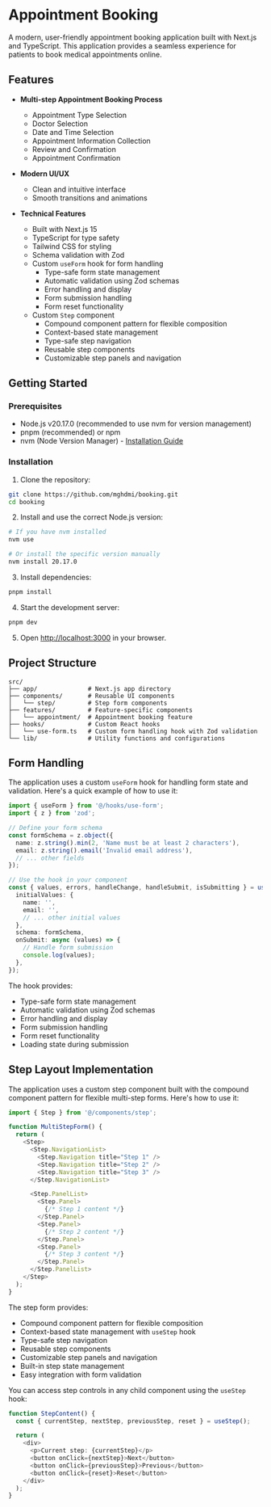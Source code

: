 # Appointment Booking

A modern, user-friendly appointment booking application built with Next.js and TypeScript.
This application provides a seamless experience for patients to book medical appointments online.

## Features

- **Multi-step Appointment Booking Process**

  - Appointment Type Selection
  - Doctor Selection
  - Date and Time Selection
  - Appointment Information Collection
  - Review and Confirmation
  - Appointment Confirmation

- **Modern UI/UX**

  - Clean and intuitive interface
  - Smooth transitions and animations

- **Technical Features**
  - Built with Next.js 15
  - TypeScript for type safety
  - Tailwind CSS for styling
  - Schema validation with Zod
  - Custom `useForm` hook for form handling
    - Type-safe form state management
    - Automatic validation using Zod schemas
    - Error handling and display
    - Form submission handling
    - Form reset functionality
  - Custom `Step` component
    - Compound component pattern for flexible composition
    - Context-based state management
    - Type-safe step navigation
    - Reusable step components
    - Customizable step panels and navigation

## Getting Started

### Prerequisites

- Node.js v20.17.0 (recommended to use nvm for version management)
- pnpm (recommended) or npm
- nvm (Node Version Manager) - [Installation Guide](https://github.com/nvm-sh/nvm#installing-and-updating)

### Installation

1. Clone the repository:

```bash
git clone https://github.com/mghdmi/booking.git
cd booking
```

2. Install and use the correct Node.js version:

```bash
# If you have nvm installed
nvm use

# Or install the specific version manually
nvm install 20.17.0
```

3. Install dependencies:

```bash
pnpm install
```

4. Start the development server:

```bash
pnpm dev
```

5. Open [http://localhost:3000](http://localhost:3000) in your browser.

## Project Structure

```
src/
├── app/              # Next.js app directory
├── components/       # Reusable UI components
│   └── step/         # Step form components
├── features/         # Feature-specific components
│   └── appointment/  # Appointment booking feature
├── hooks/            # Custom React hooks
│   └── use-form.ts   # Custom form handling hook with Zod validation
└── lib/              # Utility functions and configurations
```

## Form Handling

The application uses a custom `useForm` hook for handling form state and validation. Here's a quick example of how to use it:

```typescript
import { useForm } from '@/hooks/use-form';
import { z } from 'zod';

// Define your form schema
const formSchema = z.object({
  name: z.string().min(2, 'Name must be at least 2 characters'),
  email: z.string().email('Invalid email address'),
  // ... other fields
});

// Use the hook in your component
const { values, errors, handleChange, handleSubmit, isSubmitting } = useForm({
  initialValues: {
    name: '',
    email: '',
    // ... other initial values
  },
  schema: formSchema,
  onSubmit: async (values) => {
    // Handle form submission
    console.log(values);
  },
});
```

The hook provides:

- Type-safe form state management
- Automatic validation using Zod schemas
- Error handling and display
- Form submission handling
- Form reset functionality
- Loading state during submission

## Step Layout Implementation

The application uses a custom step component built with the compound component pattern for flexible multi-step forms. Here's how to use it:

```typescript
import { Step } from '@/components/step';

function MultiStepForm() {
  return (
    <Step>
      <Step.NavigationList>
        <Step.Navigation title="Step 1" />
        <Step.Navigation title="Step 2" />
        <Step.Navigation title="Step 3" />
      </Step.NavigationList>

      <Step.PanelList>
        <Step.Panel>
          {/* Step 1 content */}
        </Step.Panel>
        <Step.Panel>
          {/* Step 2 content */}
        </Step.Panel>
        <Step.Panel>
          {/* Step 3 content */}
        </Step.Panel>
      </Step.PanelList>
    </Step>
  );
}
```

The step form provides:

- Compound component pattern for flexible composition
- Context-based state management with `useStep` hook
- Type-safe step navigation
- Reusable step components
- Customizable step panels and navigation
- Built-in step state management
- Easy integration with form validation

You can access step controls in any child component using the `useStep` hook:

```typescript
function StepContent() {
  const { currentStep, nextStep, previousStep, reset } = useStep();

  return (
    <div>
      <p>Current step: {currentStep}</p>
      <button onClick={nextStep}>Next</button>
      <button onClick={previousStep}>Previous</button>
      <button onClick={reset}>Reset</button>
    </div>
  );
}
```
